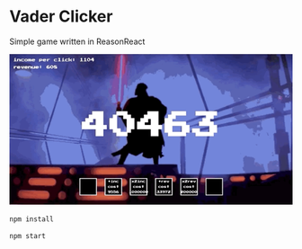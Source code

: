 # Vader Clicker

Simple game written in ReasonReact

<p align="center">
  <img src="vader.gif">
</p>

```
npm install
```
```
npm start
```
